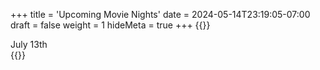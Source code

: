 +++
title = 'Upcoming Movie Nights'
date = 2024-05-14T23:19:05-07:00
draft = false
weight = 1
hideMeta = true
+++
{{<rawhtml>}}
<div class="movie-attrib">
<!--June 22nd | -->July 13th <!-- | July 27th | August 10th | August 24th | September 7th | September 21st | October 5th | October 19th -->
</div>
{{</rawhtml>}}